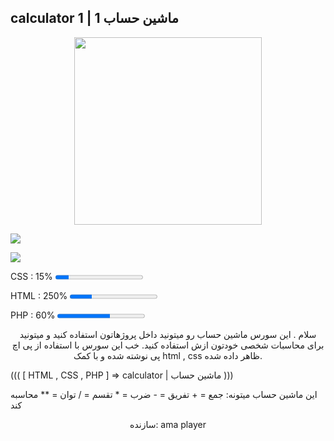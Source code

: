 <p align="center"><h2> calculator 1 | ماشین حساب 1</h2></p>

<center><img src="https://s25.picofile.com/file/8451117318/Calculater.jpg" width="300" height="300"></center>


<a href="https://github.com/ama-player0000"><img src="https://img.shields.io/badge/GitHub-ama.player0000-white.svg">

<a href="https://instagram.com/ama.player0000"><img src="https://img.shields.io/badge/Instagram-ama.player0000-red.svg"></a>


<p><span>CSS : 15%</span>
<progress max="100" value="15"></progress></p>
<p><span>HTML : 250%</span>
<progress max="100" value="25"></progress></p>
<p><span>PHP : 60%</span>
<progress max="100" value="60"></progress></p>


<p align="center">
سلام .
این سورس ماشین حساب رو میتونید داخل پروژهاتون استفاده کنید
و
میتونید برای محاسبات شخصی خودتون ازش استفاده کنید.
خب این سورس با استفاده از پی اچ پی نوشته شده و با کمک
html , css 
ظاهر داده شده.

((( [ HTML , CSS , PHP ] => calculator | ماشین حساب )))

این ماشین حساب میتونه:
جمع = +
تفریق = -
ضرب = *
تقسم = /
توان = **
محاسبه کند
</p>
<p align="center">سازنده: ama player</p>
